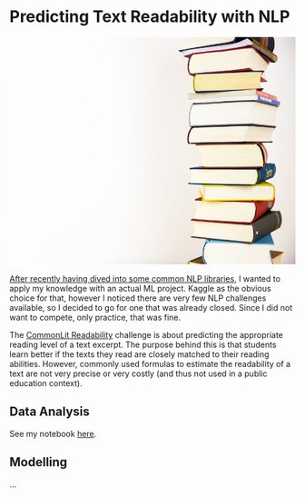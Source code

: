 # Predicting Text Readability with NLP

<p align="right">
  <img width="600" height="400" src="https://github.com/HeleneFabia/commonlit-readability/blob/main/images/books-g655f0c6ce_1920.jpg">
</p>


[After recently having dived into some common NLP libraries](https://github.com/HeleneFabia/nlp-exploration), I wanted to apply my knowledge with an actual ML project. Kaggle as the obvious choice for that, however I noticed there are very few NLP challenges available, so I decided to go for one that was already closed. Since I did not want to compete, only practice, that was fine.

The [CommonLit Readability](https://www.kaggle.com/c/commonlitreadabilityprize/overview) challenge is about predicting the appropriate reading level of a text excerpt. The purpose behind this is that students learn better if the texts they read are closely matched to their reading abilities. However, commonly used formulas to estimate the readability of a text are not very precise or very costly (and thus not used in a public education context). 

## Data Analysis
See my notebook [here](https://github.com/HeleneFabia/commonlit-readability/blob/main/notebooks/eda.ipynb).

## Modelling
...
